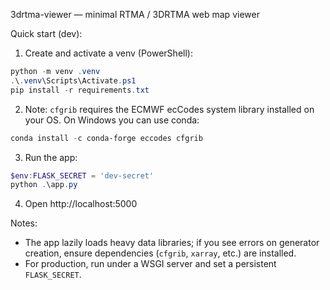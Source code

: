 3drtma-viewer — minimal RTMA / 3DRTMA web map viewer

Quick start (dev):

1. Create and activate a venv (PowerShell):

```powershell
python -m venv .venv
.\.venv\Scripts\Activate.ps1
pip install -r requirements.txt
```

2. Note: `cfgrib` requires the ECMWF ecCodes system library installed on your OS. On Windows you can use conda:

```powershell
conda install -c conda-forge eccodes cfgrib
```

3. Run the app:

```powershell
$env:FLASK_SECRET = 'dev-secret'
python .\app.py
```

4. Open http://localhost:5000

Notes:
- The app lazily loads heavy data libraries; if you see errors on generator creation, ensure dependencies (`cfgrib`, `xarray`, etc.) are installed.
- For production, run under a WSGI server and set a persistent `FLASK_SECRET`.
